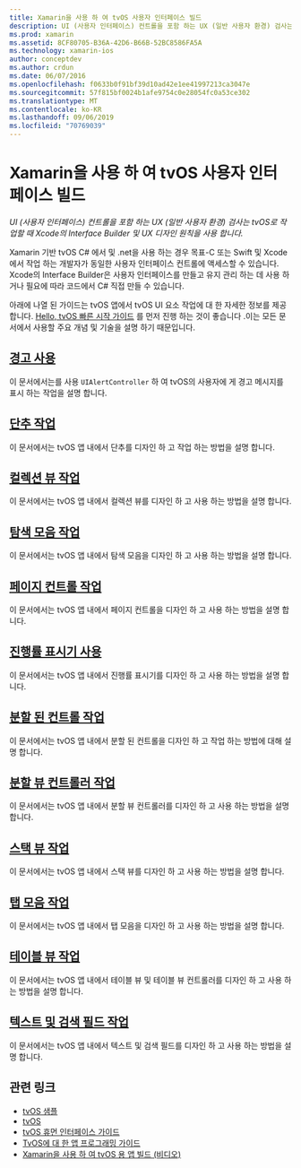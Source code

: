 ```yaml
---
title: Xamarin을 사용 하 여 tvOS 사용자 인터페이스 빌드
description: UI (사용자 인터페이스) 컨트롤을 포함 하는 UX (일반 사용자 환경) 검사는 tvOS로 작업할 때 Xcode의 Interface Builder 및 UX 디자인 원칙을 사용 합니다.
ms.prod: xamarin
ms.assetid: 8CF80705-B36A-42D6-B66B-52BC8586FA5A
ms.technology: xamarin-ios
author: conceptdev
ms.author: crdun
ms.date: 06/07/2016
ms.openlocfilehash: f0633b0f91bf39d10ad42e1ee41997213ca3047e
ms.sourcegitcommit: 57f815bf0024b1afe9754c0e28054fc0a53ce302
ms.translationtype: MT
ms.contentlocale: ko-KR
ms.lasthandoff: 09/06/2019
ms.locfileid: "70769039"
---
```

# <a name="building-tvos-user-interfaces-with-xamarin"></a>Xamarin을 사용 하 여 tvOS 사용자 인터페이스 빌드

_UI (사용자 인터페이스) 컨트롤을 포함 하는 UX (일반 사용자 환경) 검사는 tvOS로 작업할 때 Xcode의 Interface Builder 및 UX 디자인 원칙을 사용 합니다._

Xamarin 기반 tvOS C# 에서 및 .net을 사용 하는 경우 목표-C 또는 Swift 및 Xcode에서 작업 하는 개발자가 동일한 사용자 인터페이스 컨트롤에 액세스할 수 있습니다. Xcode의 Interface Builder은 사용자 인터페이스를 만들고 유지 관리 하는 데 사용 하거나 필요에 따라 코드에서 C# 직접 만들 수 있습니다.

아래에 나열 된 가이드는 tvOS 앱에서 tvOS UI 요소 작업에 대 한 자세한 정보를 제공 합니다. [Hello, tvOS 빠른 시작 가이드](~/ios/tvos/get-started/hello-tvos.md) 를 먼저 진행 하는 것이 좋습니다 .이는 모든 문서에서 사용할 주요 개념 및 기술을 설명 하기 때문입니다.

## <a name="working-with-alertsiostvosuser-interfacealertsmd"></a>[경고 사용](~/ios/tvos/user-interface/alerts.md)

이 문서에서는를 사용 `UIAlertController` 하 여 tvOS의 사용자에 게 경고 메시지를 표시 하는 작업을 설명 합니다.

## <a name="working-with-buttonsiostvosuser-interfacebuttonsmd"></a>[단추 작업](~/ios/tvos/user-interface/buttons.md)

이 문서에서는 tvOS 앱 내에서 단추를 디자인 하 고 작업 하는 방법을 설명 합니다.

## <a name="working-with-collection-viewsiostvosuser-interfacecollection-viewsmd"></a>[컬렉션 뷰 작업](~/ios/tvos/user-interface/collection-views.md)

이 문서에서는 tvOS 앱 내에서 컬렉션 뷰를 디자인 하 고 사용 하는 방법을 설명 합니다.

## <a name="working-with-navigation-barsiostvosuser-interfacenavigation-barsmd"></a>[탐색 모음 작업](~/ios/tvos/user-interface/navigation-bars.md)

이 문서에서는 tvOS 앱 내에서 탐색 모음을 디자인 하 고 사용 하는 방법을 설명 합니다.

## <a name="working-with-page-controlsiostvosuser-interfacepage-controlsmd"></a>[페이지 컨트롤 작업](~/ios/tvos/user-interface/page-controls.md)

이 문서에서는 tvOS 앱 내에서 페이지 컨트롤을 디자인 하 고 사용 하는 방법을 설명 합니다.

## <a name="working-with-progress-indicatorsiostvosuser-interfaceprogress-indicatorsmd"></a>[진행률 표시기 사용](~/ios/tvos/user-interface/progress-indicators.md)

이 문서에서는 tvOS 앱 내에서 진행률 표시기를 디자인 하 고 사용 하는 방법을 설명 합니다.

## <a name="working-with-segmented-controlsiostvosuser-interfacesegmented-controlsmd"></a>[분할 된 컨트롤 작업](~/ios/tvos/user-interface/segmented-controls.md)

이 문서에서는 tvOS 앱 내에서 분할 된 컨트롤을 디자인 하 고 작업 하는 방법에 대해 설명 합니다.

## <a name="working-with-split-view-controllersiostvosuser-interfacesplit-viewsmd"></a>[분할 뷰 컨트롤러 작업](~/ios/tvos/user-interface/split-views.md)

이 문서에서는 tvOS 앱 내에서 분할 뷰 컨트롤러를 디자인 하 고 사용 하는 방법을 설명 합니다.

## <a name="working-with-stack-viewsiostvosuser-interfacestacked-viewsmd"></a>[스택 뷰 작업](~/ios/tvos/user-interface/stacked-views.md)

이 문서에서는 tvOS 앱 내에서 스택 뷰를 디자인 하 고 사용 하는 방법을 설명 합니다.

## <a name="working-with-tab-barsiostvosuser-interfacetab-barsmd"></a>[탭 모음 작업](~/ios/tvos/user-interface/tab-bars.md)

이 문서에서는 tvOS 앱 내에서 탭 모음을 디자인 하 고 사용 하는 방법을 설명 합니다.

## <a name="working-with-table-viewsiostvosuser-interfacetable-viewsmd"></a>[테이블 뷰 작업](~/ios/tvos/user-interface/table-views.md)

이 문서에서는 tvOS 앱 내에서 테이블 뷰 및 테이블 뷰 컨트롤러를 디자인 하 고 사용 하는 방법을 설명 합니다.

## <a name="working-with-text-and-search-fieldsiostvosuser-interfacetext-fields-and-searchmd"></a>[텍스트 및 검색 필드 작업](~/ios/tvos/user-interface/text-fields-and-search.md)

이 문서에서는 tvOS 앱 내에서 텍스트 및 검색 필드를 디자인 하 고 사용 하는 방법을 설명 합니다.

## <a name="related-links"></a>관련 링크

- [tvOS 샘플](https://docs.microsoft.com/samples/browse/?products=xamarin&term=Xamarin.iOS+tvOS)
- [tvOS](https://developer.apple.com/tvos/)
- [tvOS 휴먼 인터페이스 가이드](https://developer.apple.com/tvos/human-interface-guidelines/)
- [TvOS에 대 한 앱 프로그래밍 가이드](https://developer.apple.com/library/prerelease/tvos/documentation/General/Conceptual/AppleTV_PG/)
- [Xamarin을 사용 하 여 tvOS 용 앱 빌드 (비디오)](https://university.xamarin.com/lightninglectures/tvos-with-xamarin)
